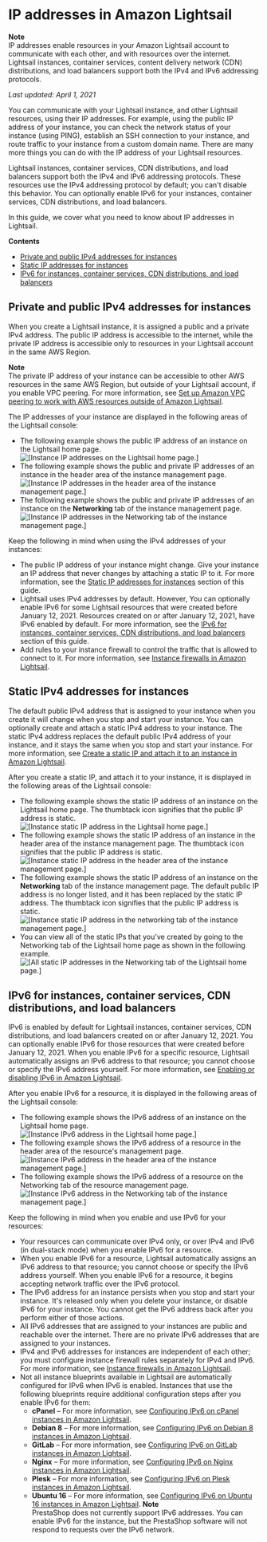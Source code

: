 # IP addresses in Amazon Lightsail<a name="understanding-public-ip-and-private-ip-addresses-in-amazon-lightsail"></a>

**Note**  
IP addresses enable resources in your Amazon Lightsail account to communicate with each other, and with resources over the internet\. Lightsail instances, container services, content delivery network \(CDN\) distributions, and load balancers support both the IPv4 and IPv6 addressing protocols\.

 *Last updated: April 1, 2021* 

You can communicate with your Lightsail instance, and other Lightsail resources, using their IP addresses\. For example, using the public IP address of your instance, you can check the network status of your instance \(using PING\), establish an SSH connection to your instance, and route traffic to your instance from a custom domain name\. There are many more things you can do with the IP address of your Lightsail resources\.

Lightsail instances, container services, CDN distributions, and load balancers support both the IPv4 and IPv6 addressing protocols\. These resources use the IPv4 addressing protocol by default; you can't disable this behavior\. You can optionally enable IPv6 for your instances, container services, CDN distributions, and load balancers\.

In this guide, we cover what you need to know about IP addresses in Lightsail\.

**Contents**
+ [Private and public IPv4 addresses for instances](#ipv4-addresses)
+ [Static IP addresses for instances](#static-ip-addresses-for-instances)
+ [IPv6 for instances, container services, CDN distributions, and load balancers](#ipv6-for-resources)

## Private and public IPv4 addresses for instances<a name="ipv4-addresses"></a>

When you create a Lightsail instance, it is assigned a public and a private IPv4 address\. The public IP address is accessible to the internet, while the private IP address is accessible only to resources in your Lightsail account in the same AWS Region\.

**Note**  
The private IP address of your instance can be accessible to other AWS resources in the same AWS Region, but outside of your Lightsail account, if you enable VPC peering\. For more information, see [Set up Amazon VPC peering to work with AWS resources outside of Amazon Lightsail](lightsail-how-to-set-up-vpc-peering-with-aws-resources.md)\.

The IP addresses of your instance are displayed in the following areas of the Lightsail console:
+ The following example shows the public IP address of an instance on the Lightsail home page\.  
![\[Instance IP addresses on the Lightsail home page.\]](https://d9yljz1nd5001.cloudfront.net/en_us/cdafd3c2a6d9edfefee89eda217b0068/images/lightsail-home-page-ip-addresses.png)
+ The following example shows the public and private IP addresses of an instance in the header area of the instance management page\.  
![\[Instance IP addresses in the header area of the instance management page.\]](https://d9yljz1nd5001.cloudfront.net/en_us/cdafd3c2a6d9edfefee89eda217b0068/images/lightsail-header-ip-addresses.png)
+ The following example shows the public and private IP addresses of an instance on the **Networking** tab of the instance management page\.  
![\[Instance IP addresses in the Networking tab of the instance management page.\]](https://d9yljz1nd5001.cloudfront.net/en_us/cdafd3c2a6d9edfefee89eda217b0068/images/lightsail-networking-tab-ip-addresses.png)

Keep the following in mind when using the IPv4 addresses of your instances:
+ The public IP address of your instance might change\. Give your instance an IP address that never changes by attaching a static IP to it\. For more information, see the [Static IP addresses for instances](#static-ip-addresses-for-instances) section of this guide\.
+ Lightsail uses IPv4 addresses by default\. However, You can optionally enable IPv6 for some Lightsail resources that were created before January 12, 2021\. Resources created on or after January 12, 2021, have IPv6 enabled by default\. For more information, see the [IPv6 for instances, container services, CDN distributions, and load balancers](#ipv6-for-resources) section of this guide\.
+ Add rules to your instance firewall to control the traffic that is allowed to connect to it\. For more information, see [Instance firewalls in Amazon Lightsail](understanding-firewall-and-port-mappings-in-amazon-lightsail.md)\.

## Static IPv4 addresses for instances<a name="static-ip-addresses-for-instances"></a>

The default public IPv4 address that is assigned to your instance when you create it will change when you stop and start your instance\. You can optionally create and attach a static IPv4 address to your instance\. The static IPv4 address replaces the default public IPv4 address of your instance, and it stays the same when you stop and start your instance\. For more information, see [Create a static IP and attach it to an instance in Amazon Lightsail](lightsail-create-static-ip.md)\.

After you create a static IP, and attach it to your instance, it is displayed in the following areas of the Lightsail console:
+ The following example shows the static IP address of an instance on the Lightsail home page\. The thumbtack icon signifies that the public IP address is static\.  
![\[Instance static IP address in the Lightsail home page.\]](https://d9yljz1nd5001.cloudfront.net/en_us/cdafd3c2a6d9edfefee89eda217b0068/images/lightsail-home-page-static-ip-address.png)
+ The following example shows the static IP address of an instance in the header area of the instance management page\. The thumbtack icon signifies that the public IP address is static\.  
![\[Instance static IP address in the header area of the instance management page.\]](https://d9yljz1nd5001.cloudfront.net/en_us/cdafd3c2a6d9edfefee89eda217b0068/images/lightsail-header-static-ip-address.png)
+ The following example shows the static IP address of an instance on the **Networking** tab of the instance management page\. The default public IP address is no longer listed, and it has been replaced by the static IP address\. The thumbtack icon signifies that the public IP address is static\.  
![\[Instance static IP address in the networking tab of the instance management page.\]](https://d9yljz1nd5001.cloudfront.net/en_us/cdafd3c2a6d9edfefee89eda217b0068/images/lightsail-networking-tab-static-ip-address.png)
+ You can view all of the static IPs that you've created by going to the Networking tab of the Lightsail home page as shown in the following example\.  
![\[All static IP addresses in the Networking tab of the Lightsail home page.\]](https://d9yljz1nd5001.cloudfront.net/en_us/cdafd3c2a6d9edfefee89eda217b0068/images/lightsail-all-static-ip-addresses.png)

## IPv6 for instances, container services, CDN distributions, and load balancers<a name="ipv6-for-resources"></a>

IPv6 is enabled by default for Lightsail instances, container services, CDN distributions, and load balancers created on or after January 12, 2021\. You can optionally enable IPv6 for those resources that were created before January 12, 2021\. When you enable IPv6 for a specific resource, Lightsail automatically assigns an IPv6 address to that resource; you cannot choose or specify the IPv6 address yourself\. For more information, see [Enabling or disabling IPv6 in Amazon Lightsail](amazon-lightsail-enable-disable-ipv6.md)\.

After you enable IPv6 for a resource, it is displayed in the following areas of the Lightsail console:
+ The following example shows the IPv6 address of an instance on the Lightsail home page\.  
![\[Instance IPv6 address in the Lightsail home page.\]](https://d9yljz1nd5001.cloudfront.net/en_us/cdafd3c2a6d9edfefee89eda217b0068/images/lightsail-home-page-ipv6-address.png)
+ The following example shows the IPv6 address of a resource in the header area of the resource's management page\.  
![\[Instance IPv6 address in the header area of the instance management page.\]](https://d9yljz1nd5001.cloudfront.net/en_us/cdafd3c2a6d9edfefee89eda217b0068/images/lightsail-header-ipv6-address.png)
+ The following example shows the IPv6 address of a resource on the Networking tab of the resource management page\.  
![\[Instance IPv6 address in the Networking tab of the instance management page.\]](https://d9yljz1nd5001.cloudfront.net/en_us/cdafd3c2a6d9edfefee89eda217b0068/images/lightsail-networking-ipv6-address.png)

Keep the following in mind when you enable and use IPv6 for your resources:
+ Your resources can communicate over IPv4 only, or over IPv4 and IPv6 \(in dual\-stack mode\) when you enable IPv6 for a resource\.
+ When you enable IPv6 for a resource, Lightsail automatically assigns an IPv6 address to that resource; you cannot choose or specify the IPv6 address yourself\. When you enable IPv6 for a resource, it begins accepting network traffic over the IPv6 protocol\.
+ The IPv6 address for an instance persists when you stop and start your instance\. It's released only when you delete your instance, or disable IPv6 for your instance\. You cannot get the IPv6 address back after you perform either of those actions\.
+ All IPv6 addresses that are assigned to your instances are public and reachable over the internet\. There are no private IPv6 addresses that are assigned to your instances\.
+ IPv4 and IPv6 addresses for instances are independent of each other; you must configure instance firewall rules separately for IPv4 and IPv6\. For more information, see [Instance firewalls in Amazon Lightsail](understanding-firewall-and-port-mappings-in-amazon-lightsail.md)\.
+ Not all instance blueprints available in Lightsail are automatically configured for IPv6 when IPv6 is enabled\. Instances that use the following blueprints require additional configuration steps after you enable IPv6 for them:
  + **cPanel** – For more information, see [Configuring IPv6 on cPanel instances in Amazon Lightsail](amazon-lightsail-configure-ipv6-on-cpanel.md)\.
  + **Debian 8** – For more information, see [Configuring IPv6 on Debian 8 instances in Amazon Lightsail](amazon-lightsail-configure-ipv6-on-debian.md)\.
  + **GitLab** – For more information, see [Configuring IPv6 on GitLab instances in Amazon Lightsail](amazon-lightsail-configure-ipv6-on-gitlab.md)\.
  + **Nginx** – For more information, see [Configuring IPv6 on Nginx instances in Amazon Lightsail](amazon-lightsail-configure-ipv6-on-nginx.md)\.
  + **Plesk** – For more information, see [Configuring IPv6 on Plesk instances in Amazon Lightsail](amazon-lightsail-configure-ipv6-on-plesk.md)\.
  + **Ubuntu 16** – For more information, see [Configuring IPv6 on Ubuntu 16 instances in Amazon Lightsail](amazon-lightsail-configure-ipv6-on-ubuntu-16.md)\.
**Note**  
PrestaShop does not currently support IPv6 addresses\. You can enable IPv6 for the instance, but the PrestaShop software will not respond to requests over the IPv6 network\.